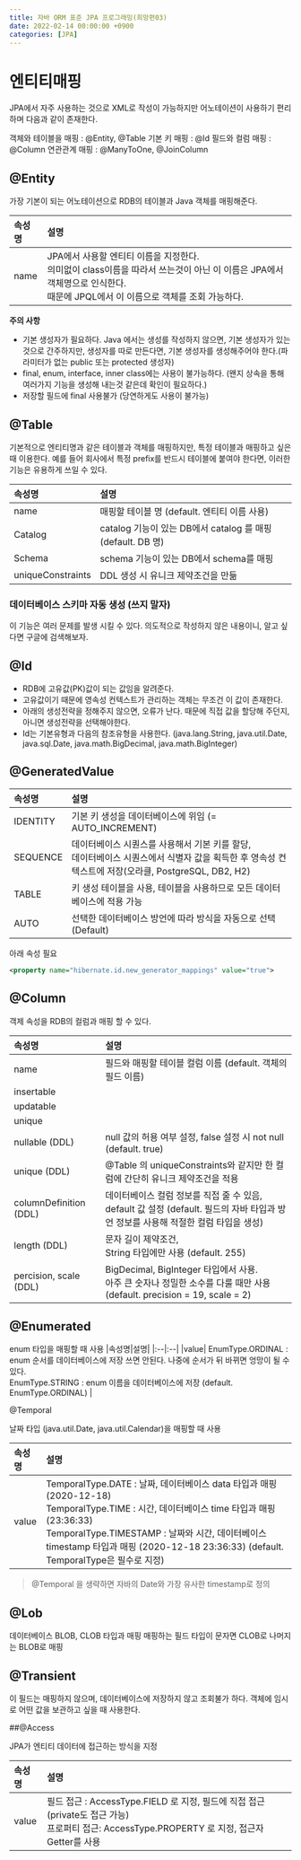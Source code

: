 ```yaml
---
title: 자바 ORM 표준 JPA 프로그래밍(희망편03)
date: 2022-02-14 00:00:00 +0900
categories: [JPA]
---
```


# 엔티티매핑
 
JPA에서 자주 사용하는 것으로 XML로 작성이 가능하지만 어노테이션이 사용하기 편리하며 다음과 같이 존재한다.

객체와 테이블을 매핑 : @Entity, @Table
기본 키 매핑 : @Id
필드와 컬럼 매핑 : @Column
연관관계 매핑 : @ManyToOne, @JoinColumn

## @Entity

가장 기본이 되는 어노테이션으로 RDB의 테이블과 Java 객체를 매핑해준다.

|속성명|설명|
|:--|:--|
|name| JPA에서 사용할 엔티티 이름을 지정한다. <br> 의미없이 class이름을 따라서 쓰는것이 아닌 이 이름은 JPA에서 객체명으로 인식한다. <br>때문에 JPQL에서 이 이름으로 객체를 조회 가능하다.|

**주의 사항**
- 기본 생성자가 필요하다. Java 에서는 생성를 작성하지 않으면, 기본 생성자가 있는 것으로 간주하지만, 생성자를 따로 만든다면, 기본 생성자를 생성해주어야 한다.(파라미터가 없는 public 또는 protected 생성자)
- final, enum, interface, inner class에는 사용이 불가능하다. (왠지 상속을 통해 여러가지 기능을 생성해 내는것 같은데 확인이 필요하다.)
- 저장할 필드에 final 사용불가 (당연하게도 사용이 불가능) 

## @Table

기본적으로 엔티티명과 같은 테이블과 객체를 매핑하지만, 특정 테이블과 매핑하고 싶은 때 이용한다. 예를 들어 회사에서 특정 prefix를 반드시 테이블에 붙여야 한다면, 이러한 기능은 유용하게 쓰일 수 있다.


|속성명|설명|
|:--|:--|
|name| 매핑할 테이블 명 (default. 엔티티 이름 사용)|
|Catalog| catalog 기능이 있는 DB에서 catalog 를 매핑 (default. DB 명)|
|Schema| schema 기능이 있는 DB에서 schema를 매핑|
|uniqueConstraints| DDL 생성 시 유니크 제약조건을 만듦|


### 데이터베이스 스키마 자동 생성 (쓰지 말자)
이 기능은 여러 문제를 발생 시킬 수 있다. 의도적으로 작성하지 않은 내용이니, 알고 싶다면 구글에 검색해보자.

## @Id
- RDB에 고유값(PK)값이 되는 값임을 알려준다.
- 고유값이기 때문에 영속성 컨텍스트가 관리하는 객체는 무조건 이 값이 존재한다.
- 아래의 생성전략을 정해주지 않으면, 오류가 난다. 때문에 직접 값을 할당해 주던지, 아니면 생성전략을 선택해야한다.
- Id는 기본유형과 다음의 참조유형을 사용한다. (java.lang.String, java.util.Date, java.sql.Date, java.math.BigDecimal, java.math.BigInteger)

## @GeneratedValue

|속성명|설명|
|:--|:--|
|IDENTITY| 기본 키 생성을 데이터베이스에 위임 (= AUTO_INCREMENT)|
|SEQUENCE| 데이터베이스 시퀀스를 사용해서 기본 키를 할당,<br>데이터베이스 시퀀스에서 식별자 값을 획득한 후 영속성 컨텍스트에 저장(오라클, PostgreSQL, DB2, H2)|
|TABLE| 키 생성 테이블을 사용, 테이블을 사용하므로 모든 데이터베이스에 적용 가능|
|AUTO| 선택한 데이터베이스 방언에 따라 방식을 자동으로 선택(Default)|

아래 속성 필요
```xml
<property name="hibernate.id.new_generator_mappings" value="true">
```

## @Column
객제 속성을 RDB의 컬럼과 매핑 할 수 있다.

|속성명|설명|
|:--|:--|
|name|  필드와 매핑할 테이블 컬럼 이름 (default. 객체의 필드 이름)|
|insertable||
|updatable||
|unique||
|nullable (DDL) | null 값의 허용 여부 설정, false 설정 시 not null (default. true) |
|unique (DDL) | @Table 의 uniqueConstraints와 같지만 한 컬럼에 간단히 유니크 제약조건을 적용|
|columnDefinition (DDL) | 데이터베이스 컬럼 정보를 직접 줄 수 있음, <br>default 값 설정 (default. 필드의 자바 타입과 방언 정보를 사용해 적절한 컬럼 타입을 생성)|
|length (DDL) | 문자 길이 제약조건,<br> String 타입에만 사용 (default. 255) |
|percision, scale (DDL) | BigDecimal, BigInteger 타입에서 사용.<br> 아주 큰 숫자나 정밀한 소수를 다룰 때만 사용 (default. precision = 19, scale = 2)|

## @Enumerated

enum 타입을 매핑할 때 사용
|속성명|설명|
|:--|:--|
|value| EnumType.ORDINAL : enum 순서를 데이터베이스에 저장 쓰면 안된다. 나중에 순서가 뒤 바뀌면 엉망이 될 수 있다.<br>EnumType.STRING : enum 이름을 데이터베이스에 저장 (default. EnumType.ORDINAL) |

@Temporal

날짜 타입 (java.util.Date, java.util.Calendar)을 매핑할 때 사용

|속성명|설명|
|:--|:--|
|value| TemporalType.DATE : 날짜, 데이터베이스 data 타입과 매핑 (2020-12-18)<br>TemporalType.TIME : 시간, 데이터베이스 time 타입과 매핑 (23:36:33)<br> TemporalType.TIMESTAMP : 날짜와 시간, 데이터베이스 timestamp 타입과 매핑 (2020-12-18 23:36:33) (default. TemporalType은 필수로 지정)|

> @Temporal 을 생략하면 자바의 Date와 가장 유사한 timestamp로 정의

## @Lob

데이터베이스 BLOB, CLOB 타입과 매핑 매핑하는 필드 타입이 문자면 CLOB로 나머지는 BLOB로 매핑

## @Transient


이 필드는 매핑하지 않으며, 데이터베이스에 저장하지 않고 조회불가 하다. 객체에 임시로 어떤 값을 보관하고 싶을 때 사용한다.

##@Access

JPA가 엔티티 데이터에 접근하는 방식을 지정


|속성명|설명|
|:--|:--|
|value| 필드 접근 : AccessType.FIELD 로 지정,  필드에 직접 접근 (private도 접근 가능) <br> 프로퍼티 접근: AccessType.PROPERTY 로 지정,  접근자 Getter를 사용|
